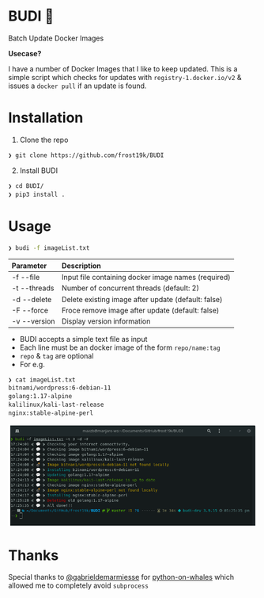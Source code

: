 # BUDI 🐳
Batch Update Docker Images

**Usecase?**

I have a number of Docker Images that I like to keep updated. This is a simple script which checks for updates with `registry-1.docker.io/v2` & issues a `docker pull` if an update is found.

# Installation
1. Clone the repo
```Bash
❯ git clone https://github.com/frost19k/BUDI
```
2. Install BUDI
```Bash
❯ cd BUDI/
❯ pip3 install .
```

# Usage

```Bash
❯ budi -f imageList.txt
```

| Parameter    | Description                                         |
| :--          | :--                                                 |
| -f --file    | Input file containing docker image names (required) |
| -t --threads | Number of concurrent threads (default: 2)           |
| -d --delete  | Delete existing image after update (default: false) |
| -F --force   | Froce remove image after update (default: false)    |
| -v --version | Display version information                         |

- BUDI accepts a simple text file as input
- Each line must be an docker image of the form `repo/name:tag`
- `repo` & `tag` are optional
- For e.g.
```Bash
❯ cat imageList.txt
bitnami/wordpress:6-debian-11
golang:1.17-alpine
kalilinux/kali-last-release
nginx:stable-alpine-perl
```
![screenshot.png](assets/screenshot.png)

# Thanks
Special thanks to [@gabrieldemarmiesse](https://github.com/gabrieldemarmiesse) for [python-on-whales](https://github.com/gabrieldemarmiesse/python-on-whales) which allowed me to completely avoid `subprocess`